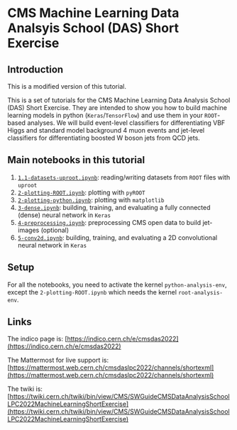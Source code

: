 # CMS Machine Learning Data Analsyis School (DAS) Short Exercise

## Introduction

This is a modified version of this tutorial.

This is a set of tutorials for the CMS Machine Learning Data Analysis School (DAS) Short Exercise. They are intended to show you how to build machine learning models in python (`Keras`/`TensorFlow`) and use them in your `ROOT`-based analyses. We will build event-level classifiers for differentiating VBF Higgs and standard model background 4 muon events and jet-level classifiers for differentiating boosted W boson jets from QCD jets.

## Main notebooks in this tutorial

 1. [`1.1-datasets-uproot.ipynb`](1-datasets.ipynb): reading/writing datasets from `ROOT` files with `uproot`
 2. [`2-plotting-ROOT.ipynb`](2-plotting-ROOT.ipynb): plotting with `pyROOT`
 2. [`2-plotting-python.ipynb`](2-plotting-python.ipynb): plotting with  `matplotlib`
 3. [`3-dense.ipynb`](3-dense.ipynb): building, training, and evaluating a fully connected (dense) neural network in `Keras`
 4. [`4-preprocessing.ipynb`](4-preprocessing.ipynb): preprocessing CMS open data to build jet-images (optional)
 5. [`5-conv2d.ipynb`](5-conv2d.ipynb): building, training, and evaluating a 2D convolutional neural network in `Keras`

## Setup

For all the notebooks, you need to activate the kernel `python-analysis-env`, except the `2-plotting-ROOT.ipynb` which needs the kernel `root-analysis-env`.

## Links

The indico page is: [https://indico.cern.ch/e/cmsdas2022](https://indico.cern.ch/e/cmsdas2022)

The Mattermost for live support is: [https://mattermost.web.cern.ch/cmsdaslpc2022/channels/shortexml](https://mattermost.web.cern.ch/cmsdaslpc2022/channels/shortexml)

The twiki is: [https://twiki.cern.ch/twiki/bin/view/CMS/SWGuideCMSDataAnalysisSchoolLPC2022MachineLearningShortExercise](https://twiki.cern.ch/twiki/bin/view/CMS/SWGuideCMSDataAnalysisSchoolLPC2022MachineLearningShortExercise)
